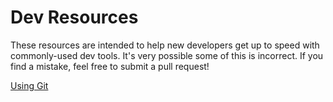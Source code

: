 # Dev Resources
These resources are intended to help new developers get up to speed with commonly-used dev tools. It's very possible some of this is incorrect. If you find a mistake, feel free to submit a pull request!

[Using Git](git.md)